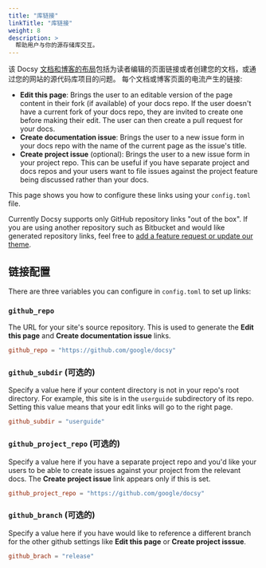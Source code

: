 ```yaml
---
title: "库链接"
linkTitle: "库链接"
weight: 8
description: >
  帮助用户与你的源存储库交互。
---
```


该 Docsy [文档和博客的布局](/docs/adding-content/content/#adding-docs-and-blog-posts)包括为读者编辑的页面链接或者创建您的文档，或通过您的网站的源代码库项目的问题。
每个文档或博客页面的电流产生的链接:

- **Edit this page**: Brings the user to an editable version of the page content in their fork (if available) of your docs repo. If the user doesn't have a current fork of your docs repo, they are invited to create one before making their edit. The user can then create a pull request for your docs.
- **Create documentation issue**: Brings the user to a new issue form in your docs repo with the name of the current page as the issue's title.
- **Create project issue** (optional): Brings the user to a new issue form in your project repo. This can be useful if you have separate project and docs repos and your users want to file issues against the project feature being discussed rather than your docs.

This page shows you how to configure these links using your `config.toml` file.

Currently Docsy supports only GitHub repository links "out of the box". If you are using another repository such as Bitbucket and would like generated repository links, feel free to [add a feature request or update our theme](/docs/contribution-guidelines/).

## 链接配置

There are three variables you can configure in `config.toml` to set up links:

### `github_repo`

The URL for your site's source repository. This is used to generate the **Edit this page** and **Create documentation issue** links.

```toml
github_repo = "https://github.com/google/docsy"
```

### `github_subdir` (可选的)

Specify a value here if your content directory is not in your repo's root directory. For example, this site is in the `userguide` subdirectory of its repo. Setting this value means that your edit links will go to the right page.

```toml
github_subdir = "userguide"
```

### `github_project_repo` (可选的)

Specify a value here if you have a separate project repo and you'd like your users to be able to create issues against your project from the relevant docs. The **Create project issue** link appears only if this is set.

```toml
github_project_repo = "https://github.com/google/docsy"
```

### `github_branch` (可选的)

Specify a value here if you have would like to reference a different branch for the other github settings like **Edit this page** or **Create project isssue**.

```toml
github_brach = "release"
```
